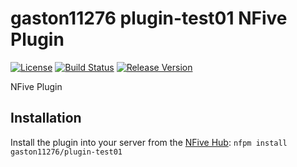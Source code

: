 # gaston11276 plugin-test01 NFive Plugin
[![License](https://img.shields.io/github/license/gaston11276/plugin-test01.svg)](LICENSE)
[![Build Status](https://img.shields.io/appveyor/ci/gaston11276/plugin-test01/master.svg)](https://ci.appveyor.com/project/gaston11276/plugin-test01)
[![Release Version](https://img.shields.io/github/release/gaston11276/plugin-test01/all.svg)](https://github.com/gaston11276/plugin-test01/releases)

NFive Plugin

## Installation
Install the plugin into your server from the [NFive Hub](https://hub.nfive.io/gaston11276/plugin-test01): `nfpm install gaston11276/plugin-test01`
